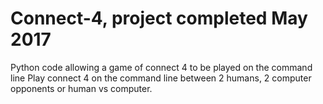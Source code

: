 # Connect-4, project completed May 2017
Python code allowing a game of connect 4 to be played on the command line
Play connect 4 on the command line between 2 humans, 2 computer opponents or human vs computer.
